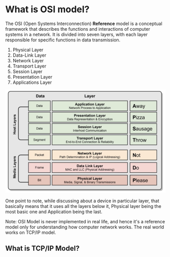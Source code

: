 # What is OSI model?

The OSI (Open Systems Interconnection) **Reference** model is a conceptual framework that describes the functions and interactions of computer systems in a network. It is divided into seven layers, with each layer responsible for specific functions in data transmission.

1. Physical Layer
2. Data-Link Layer
3. Network Layer
4. Transport Layer
5. Session Layer
6. Presentation Layer
7. Applications Layer

![Physical-Layer](/asset/images/networking/osi_model.png)

One point to note, while discussing about a device in particular layer, that basically means that it uses all the layers below it, Physical layer being the most basic one and Application being the last.

Note: OSI Model is never implemented in real life, and hence it's a reference model only for understanding how computer network works. The real world works on TCP/IP model.

## What is TCP/IP Model?
